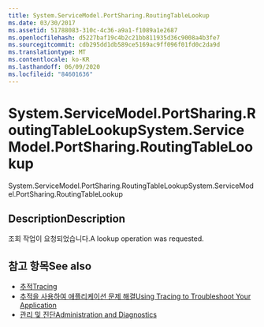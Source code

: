 ```yaml
---
title: System.ServiceModel.PortSharing.RoutingTableLookup
ms.date: 03/30/2017
ms.assetid: 51788083-310c-4c36-a9a1-f1089a1e2687
ms.openlocfilehash: d5227baf19c4b2c21bb811935d36c9008a4b3fe7
ms.sourcegitcommit: cdb295dd1db589ce5169ac9ff096f01fd0c2da9d
ms.translationtype: MT
ms.contentlocale: ko-KR
ms.lasthandoff: 06/09/2020
ms.locfileid: "84601636"
---
```

# <a name="systemservicemodelportsharingroutingtablelookup"></a><span data-ttu-id="c4b28-102">System.ServiceModel.PortSharing.RoutingTableLookup</span><span class="sxs-lookup"><span data-stu-id="c4b28-102">System.ServiceModel.PortSharing.RoutingTableLookup</span></span>
<span data-ttu-id="c4b28-103">System.ServiceModel.PortSharing.RoutingTableLookup</span><span class="sxs-lookup"><span data-stu-id="c4b28-103">System.ServiceModel.PortSharing.RoutingTableLookup</span></span>  
  
## <a name="description"></a><span data-ttu-id="c4b28-104">Description</span><span class="sxs-lookup"><span data-stu-id="c4b28-104">Description</span></span>  
 <span data-ttu-id="c4b28-105">조회 작업이 요청되었습니다.</span><span class="sxs-lookup"><span data-stu-id="c4b28-105">A lookup operation was requested.</span></span>  
  
## <a name="see-also"></a><span data-ttu-id="c4b28-106">참고 항목</span><span class="sxs-lookup"><span data-stu-id="c4b28-106">See also</span></span>

- [<span data-ttu-id="c4b28-107">추적</span><span class="sxs-lookup"><span data-stu-id="c4b28-107">Tracing</span></span>](index.md)
- [<span data-ttu-id="c4b28-108">추적을 사용하여 애플리케이션 문제 해결</span><span class="sxs-lookup"><span data-stu-id="c4b28-108">Using Tracing to Troubleshoot Your Application</span></span>](using-tracing-to-troubleshoot-your-application.md)
- [<span data-ttu-id="c4b28-109">관리 및 진단</span><span class="sxs-lookup"><span data-stu-id="c4b28-109">Administration and Diagnostics</span></span>](../index.md)
